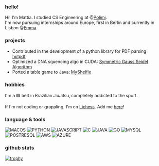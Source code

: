 ### hello!
Hi! I'm Mattia. I studied CS Engineering at @[Polimi](https://www.polimi.it/). \
I'm now pursuing internships around Europe, first in Berlin and currently in Lisbon @[Emma](https://team.emma-sleep.com/).

### projects
* Contributed in the development of a python library for PDF parsing [hotpdf](https://github.com/weareprestatech/hotpdf)
* Optimized a DNA squencing algo in CUDA: [Symmetric Gauss Seidel Algorithm](https://github.com/callegarimattia/GPU101-SYMGS)
* Ported a table game to Java: [MyShelfie](https://github.com/callegarimattia/IS23-AM33)

### hobbies
I'm a 🟪 belt in Brazilian JiuJitsu, completely addicted to the sport.

If I'm not coding or grappling, I'm on [Lichess](https://lichess.org/). Add me [here](https://lichess.org/@/mrkalle21)!

### language & tools
![MACOS](https://img.shields.io/badge/mac%20os-000000?style=for-the-badge&logo=apple&logoColor=white)
![PYTHON](	https://img.shields.io/badge/Python-14354C?style=for-the-badge&logo=python&logoColor=white)
![JAVASCRIPT](https://img.shields.io/badge/JavaScript-323330?style=for-the-badge&logo=javascript&logoColor=F7DF1E)
![C](https://img.shields.io/badge/C-00599C?style=for-the-badge&logo=c&logoColor=white)
![JAVA](https://img.shields.io/badge/Java-ED8B00?style=for-the-badge&logo=openjdk&logoColor=white)
![GO](https://img.shields.io/badge/Go-00ADD8?style=for-the-badge&logo=go&logoColor=white)
![MYSQL](https://img.shields.io/badge/MySQL-00000F?style=for-the-badge&logo=mysql&logoColor=white)
![POSTRESQL](https://img.shields.io/badge/PostgreSQL-316192?style=for-the-badge&logo=postgresql&logoColor=white)
![AWS](https://img.shields.io/badge/Amazon_AWS-232F3E?style=for-the-badge&logo=amazon-aws&logoColor=white)
![AZURE](https://img.shields.io/badge/Microsoft_Azure-0089D6?style=for-the-badge&logo=microsoft-azure&logoColor=white)


### github stats
[![trophy](https://github-profile-trophy.vercel.app/?username=callegarimattia&title=MultiLanguage,Commits,Reviews,PullRequest)](https://github.com/ryo-ma/github-profile-trophy)
